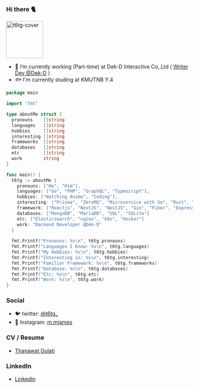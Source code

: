 ### Hi there 🐈

<img width="100" src="https://thumbs.gfycat.com/PowerlessPlumpBabirusa-max-1mb.gif"  loading="lazy" alt="t6tg-cover" />

<!-- <img width="500" src="https://thumbs.gfycat.com/PowerlessPlumpBabirusa-max-1mb.gif" loading="lazy" alt="t6tg-cover" /> -->

- 🔭 I’m currently working (Part-time) at Dek-D Interactive Co,.Ltd ( [Writer Dev @Dek-D](https://novel.dek-d.com) )
- 🐟 I'm currently studing at KMUTNB Y.4

```go
package main

import "fmt"

type aboutMe struct {
  pronouns    []string
  languages   []string
  hobbies     []string
  interesting []string
  frameworks  []string
  databases   []string
  etc         []string
  work        string
}

func main() {
  t6tg := aboutMe {
    pronouns: ["He", "Him"],
    languages: ["Go", "PHP", "GraphQL", "Typescript"],
    hobbies: ["Watching Anime", "Coding"],
    interesting: ["Prisma", "ZeroMQ", "Microservice with Go", "Rust", "Flutter"]
    framework: ["Reactjs", "NextJS", "NestJS", "Gin", "Fiber", "Expressjs"]
    databases: ["MongoDB", "MariaDB", "SQL", "SQLite"]
    etc: ["Elasticsearch", "nginx", "k8s", "docker"]
    work: "Backend Developer @Dek-D"
  }
  
  fmt.Printf("Pronouns: %v\n", t6tg.pronouns)
  fmt.Printf("Languages I Know: %v\n", t6tg.languages)
  fmt.Printf("My Hobbies: %v\n", t6tg.hobbies)
  fmt.Printf("Interesting in: %v\n", t6tg.interesting)
  fmt.Printf("Familiar Framework: %v\n", t6tg.frameworks)
  fmt.Printf("Database: %v\n", t6tg.databases)
  fmt.Printf("Etc: %v\n", t6tg.etc)
  fmt.Printf("Work: %s\n", t6tg.work)
}
```

### Social 
- 🐦 twitter: [@t6tg_](https://twitter.com/t6tg_)
- 🌸 Instagram: [m.mjames](https://instagram.com/m.mjames)

### CV / Resume
- [Thanawat Gulati](https://to.t6tg.com/resume)

### LinkedIn
- [Linkedin](https://linkedin.com/in/thanawatgulati)
